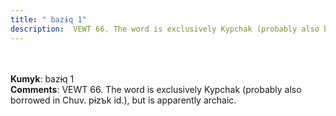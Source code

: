 ```yaml
---
title: " bazɨq 1"
description:  VEWT 66. The word is exclusively Kypchak (probably also borrowed in Chuv. pɨzъk id.), but is apparently archaic.
---
```

<p data-pagefind-weight="0.5">
<strong></strong><br><br>
<strong>Kumyk</strong>:  bazɨq 1<br>
<strong>Comments</strong>:  VEWT 66. The word is exclusively Kypchak (probably also borrowed in Chuv. pɨzъk id.), but is apparently archaic.<br>

</p>
